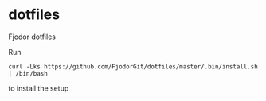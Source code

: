 # dotfiles
Fjodor dotfiles

Run

```
curl -Lks https://github.com/FjodorGit/dotfiles/master/.bin/install.sh | /bin/bash
```

to install the setup
